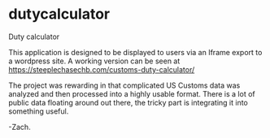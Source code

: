 # dutycalculator
Duty calculator


This application is designed to be displayed to users via an Iframe export to a wordpress site. A working version can be seen at https://steeplechasechb.com/customs-duty-calculator/

The project was rewarding in that complicated US Customs data was analyzed and then processed into a highly usable format. There is a lot of public data floating around out there, the tricky part is integrating it into something useful. 

-Zach. 